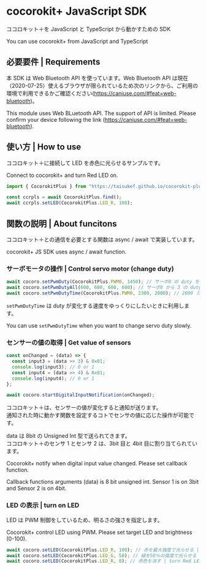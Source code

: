 # cocorokit+ JavaScript SDK

ココロキット＋を JavaScript と TypeScript から動かすための SDK

You can use cocorokit+ from JavaScript and TypeScript

## 必要要件 | Requirements

本 SDK は Web Bluetooth API を使っています。Web Bluetooth API は現在（2020-07-25）使えるブラウザが限られているため次のリンクから、ご利用の環境で利用できるかご確認ください(https://caniuse.com/#feat=web-bluetooth)。

This module uses Web BLuetooth API. The support of API is limited. Please confirm your device following the link (https://caniuse.com/#feat=web-bluetooth).

## 使い方 | How to use

ココロキット＋に接続して LED を赤色に光らせるサンプルです。

Connect to cocorokit+ and turn Red LED on.

```js
import { CocorokitPlus } from "https://taisukef.github.io/cocorokit-plus-js-sdk/cocorokit-plus.js";

const ccrpls = await CocorokitPlus.find();
await ccrpls.setLED(CocorokitPlus.LED_R, 100);
```

## 関数の説明 | About funcitons

ココロキット＋との通信を必要とする関数は async / await で実装しています。

cocorokit+ JS SDK uses async / await function.

### サーボモータの操作 | Control servo motor (change duty)

```js
await cocoro.setPwmDuty(CocorokitPlus.PWM0, 1450); // サーボ0 の duty を 1450 usec に変更 | change servo zero's duty to 1450 usec
await cocoro.setPwmDutyAll(600, 600, 600, 600); // サーボ0 から 3 の duty を同時に 600usec に変更 | change all servos's duty to 600 usec simultaneously
await cocoro.setPwmDutyTime(CocorokitPlus.PWM0, 2300, 2000); // 2000 ミリ秒に duty が 2300 usec になるようにサーボ0 を動かす | change servo zero's duty 2300 usec after 2000 milli seconds.
```

`setPwmDutyTime` は duty が変化する速度をゆっくりにしたいときに利用します。

You can use `setPwmDutyTime` when you want to change servo duty slowly.

### センサーの値の取得 | Get value of sensors

```js
const onChanged = (data) => {
  const input3 = (data >> 3) & 0x01;
  console.log(input3); // 0 or 1
  const input4 = (data >> 4) & 0x01;
  console.log(input4); // 0 or 1
};

await cocoro.startDigitalInputNotification(onChanged);
```

ココロキット＋は、センサーの値が変化すると通知が送ります。  
通知された時に動かす関数を設定するコトでセンサの値に応じた操作が可能です。

data は 8bit の Unsigned Int 型で送られてきます。  
ココロキット＋のセンサ 1 とセンサ 2 は、3bit 目と 4bit 目に割り当てられています。

Cocorokit+ notify when digital input value changed. Please set callback function.

Callback functions arguments (data) is 8 bit unsigned int.
Sensor 1 is on 3bit and Sensor 2 is on 4bit.

### LED の表示 | turn on LED

LED は PWM 制御をしているため、明るさの強さを指定します。

Cocorokit+ control LED using PWM. Please set target LED and brightness (0-100).

```js
await cocoro.setLED(CocorokitPlus.LED_R, 100); // 赤を最大強度で光らせる | bright Red LED by max power
await cocoro.setLED(CocorokitPlus.LED_G, 50); // 緑を50％の強度で光らせる | bright Green LED by 50%
await cocoro.setLED(CocorokitPlus.LED_R, 0); // 赤色を消す | turn Red LED off
```

